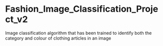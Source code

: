 # Fashion_Image_Classification_Project_v2
Image classification algorithm that has been trained to identify both the category and colour of clothing articles in an image

